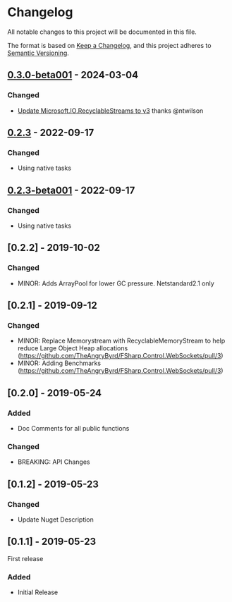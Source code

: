 # Changelog

All notable changes to this project will be documented in this file.

The format is based on [Keep a Changelog](https://keepachangelog.com/en/1.0.0/),
and this project adheres to [Semantic Versioning](https://semver.org/spec/v2.0.0.html).

## [0.3.0-beta001] - 2024-03-04

### Changed

- [Update Microsoft.IO.RecyclableStreams to v3](https://github.com/TheAngryByrd/FSharp.Control.WebSockets/pull/10) thanks @ntwilson

## [0.2.3] - 2022-09-17

### Changed
- Using native tasks

## [0.2.3-beta001] - 2022-09-17

### Changed
- Using native tasks

## [0.2.2] - 2019-10-02

### Changed
- MINOR: Adds ArrayPool for lower GC pressure.  Netstandard2.1 only

## [0.2.1] - 2019-09-12

### Changed
- MINOR: Replace Memorystream with RecyclableMemoryStream to help reduce Large Object Heap allocations (https://github.com/TheAngryByrd/FSharp.Control.WebSockets/pull/3)
- MINOR: Adding Benchmarks (https://github.com/TheAngryByrd/FSharp.Control.WebSockets/pull/3)

## [0.2.0] - 2019-05-24

### Added
- Doc Comments for all public functions

### Changed
- BREAKING: API Changes

## [0.1.2] - 2019-05-23

### Changed
- Update Nuget Description

## [0.1.1] - 2019-05-23

First release

### Added
- Initial Release

[Unreleased]: https://github.com/TheAngryByrd/FSharp.Control.WebSockets/compare/v0.3.0-beta001...HEAD
[0.3.0-beta001]: https://github.com/TheAngryByrd/FSharp.Control.WebSockets/compare/v0.2.3...v0.3.0-beta001
[0.2.3]: https://github.com/TheAngryByrd/FSharp.Control.WebSockets/compare/v0.2.2...v0.2.3
[0.2.3-beta001]: https://github.com/TheAngryByrd/FSharp.Control.WebSockets/compare/v0.2.2...v0.2.3-beta001
[0.1.0]: https://github.com/user/MyCoolNewLib.git/releases/tag/v0.1.0

